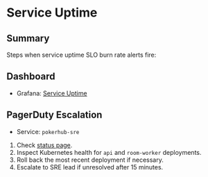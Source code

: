 # Service Uptime

## Summary
Steps when service uptime SLO burn rate alerts fire:

## Dashboard
- Grafana: [Service Uptime](../analytics-dashboards.md)

## PagerDuty Escalation
- Service: `pokerhub-sre`

1. Check [status page](https://status.pokerhub.example.com).
2. Inspect Kubernetes health for `api` and `room-worker` deployments.
3. Roll back the most recent deployment if necessary.
4. Escalate to SRE lead if unresolved after 15 minutes.
